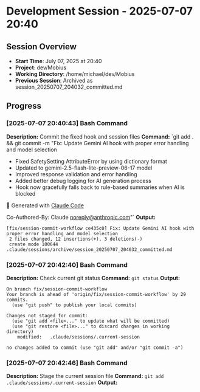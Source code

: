 # Development Session - 2025-07-07 20:40

## Session Overview
- **Start Time**: July 07, 2025 at 20:40
- **Project**: dev/Mobius  
- **Working Directory**: /home/michael/dev/Mobius
- **Previous Session**: Archived as session_20250707_204032_committed.md

## Progress

### [2025-07-07 20:40:43] Bash Command

**Description:** Commit the fixed hook and session files
**Command:** `git add . && git commit -m "Fix: Update Gemini AI hook with proper error handling and model selection

- Fixed SafetySetting AttributeError by using dictionary format
- Updated to gemini-2.5-flash-lite-preview-06-17 model  
- Improved response validation and error handling
- Added better debug logging for AI generation process
- Hook now gracefully falls back to rule-based summaries when AI is blocked

🤖 Generated with [Claude Code](https://claude.ai/code)

Co-Authored-By: Claude <noreply@anthropic.com>"`
**Output:**
```
[fix/session-commit-workflow ce435c0] Fix: Update Gemini AI hook with proper error handling and model selection
 2 files changed, 12 insertions(+), 3 deletions(-)
 create mode 100644 .claude/sessions/archive/session_20250707_204032_committed.md
```

### [2025-07-07 20:42:40] Bash Command

**Description:** Check current git status
**Command:** `git status`
**Output:**
```
On branch fix/session-commit-workflow
Your branch is ahead of 'origin/fix/session-commit-workflow' by 29 commits.
  (use "git push" to publish your local commits)

Changes not staged for commit:
  (use "git add <file>..." to update what will be committed)
  (use "git restore <file>..." to discard changes in working directory)
	modified:   .claude/sessions/.current-session

no changes added to commit (use "git add" and/or "git commit -a")
```

### [2025-07-07 20:42:46] Bash Command

**Description:** Stage the current session file
**Command:** `git add .claude/sessions/.current-session`
**Output:**
```

```
